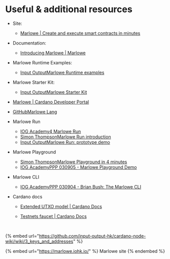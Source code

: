 # Useful & additional resources

* Site:
  * &#x20;[<img src="https://marlowe.iohk.io/favicon.ico" alt="" data-size="line">Marlowe | Create and execute smart contracts in minutes](https://marlowe.iohk.io/)​
* Documentation:
  * &#x20;[<img src="https://docs.marlowe.iohk.io/img/favicon.ico" alt="" data-size="line">Introducing Marlowe | Marlowe](https://docs.marlowe.iohk.io/docs/introduction)​
* Marlowe Runtime Examples:&#x20;
  * <img src="https://www.youtube.com/s/desktop/59ec15cc/img/favicon_144x144.png" alt="" data-size="line">[Input OutputMarlowe Runtime examples​](https://www.youtube.com/playlist?list=PLnPTB0CuBOByd1Y6W9B8Xj\_wiiWkobtrY)
* Marlowe Starter Kit:&#x20;
  * [<img src="https://www.youtube.com/s/desktop/59ec15cc/img/favicon_144x144.png" alt="" data-size="line">Input OutputMarlowe Starter Kit](https://www.youtube.com/playlist?list=PLnPTB0CuBOByGbvUmubLs0a3Y0b\_HqGPD)​
* [<img src="https://developers.cardano.org/img/favicon.ico" alt="" data-size="line">Marlowe | Cardano Developer Portal](https://developers.cardano.org/docs/smart-contracts/marlowe)
* ​[<img src="https://github.com/fluidicon.png" alt="" data-size="line">GitHubMarlowe Lang](https://github.com/marlowe-lang)​
* Marlowe Run
  * [<img src="https://www.youtube.com/s/desktop/ee2a28de/img/logos/favicon_144x144.png" alt="" data-size="line">IOG Academy4 Marlowe Run](https://www.youtube.com/watch?v=Yfiy7whWlMs)​
  * [<img src="https://www.youtube.com/s/desktop/ee2a28de/img/favicon_144x144.png" alt="" data-size="line">Simon ThompsonMarlowe Run introduction](https://youtu.be/l-S63m8rlfk)​
  * [<img src="https://www.youtube.com/s/desktop/ee2a28de/img/favicon_144x144.png" alt="" data-size="line">Input OutputMarlowe Run: prototype demo](https://youtu.be/6CjLxSjkvdI)​
* Marlowe Playground
  * [<img src="https://www.youtube.com/s/desktop/ee2a28de/img/favicon_144x144.png" alt="" data-size="line">Simon ThompsonMarlowe Playground in 4 minutes](https://youtu.be/axP-jYQ\_6lo)​
  * [<img src="https://www.youtube.com/s/desktop/ee2a28de/img/favicon_144x144.png" alt="" data-size="line">IOG AcademyPPP 030905 - Marlowe Playground Demo](https://youtu.be/l0LXjh8J-go)​
* Marlowe CLI
  * [<img src="https://www.youtube.com/s/desktop/ee2a28de/img/favicon_144x144.png" alt="" data-size="line">IOG AcademyPPP 030904 - Brian Bush: The Marlowe CLI](https://youtu.be/Vx\_ygegrY78)



* Cardano docs
  * [<img src="https://docs.cardano.org/img/cardano-favicon.png" alt="" data-size="line">Extended UTXO model | Cardano Docs](https://docs.cardano.org/about-cardano/learn/eutxo-explainer/)​
  *   [<img src="https://docs.cardano.org/img/cardano-favicon.png" alt="" data-size="line">Testnets faucet | Cardano Docs](https://docs.cardano.org/cardano-testnets/tools/faucet/)​

      ​

{% embed url="https://github.com/input-output-hk/cardano-node-wiki/wiki/3_keys_and_addresses" %}

{% embed url="https://marlowe.iohk.io/" %}
Marlowe site
{% endembed %}
